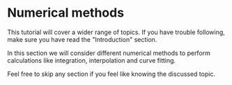 # Numerical methods

This tutorial will cover a wider range of topics. If you have trouble following, make sure
you have read the "Introduction" section.

In this section we will consider different numerical methods to perform calculations like
integration, interpolation and curve fitting.

Feel free to skip any section if you feel like knowing the discussed topic.
